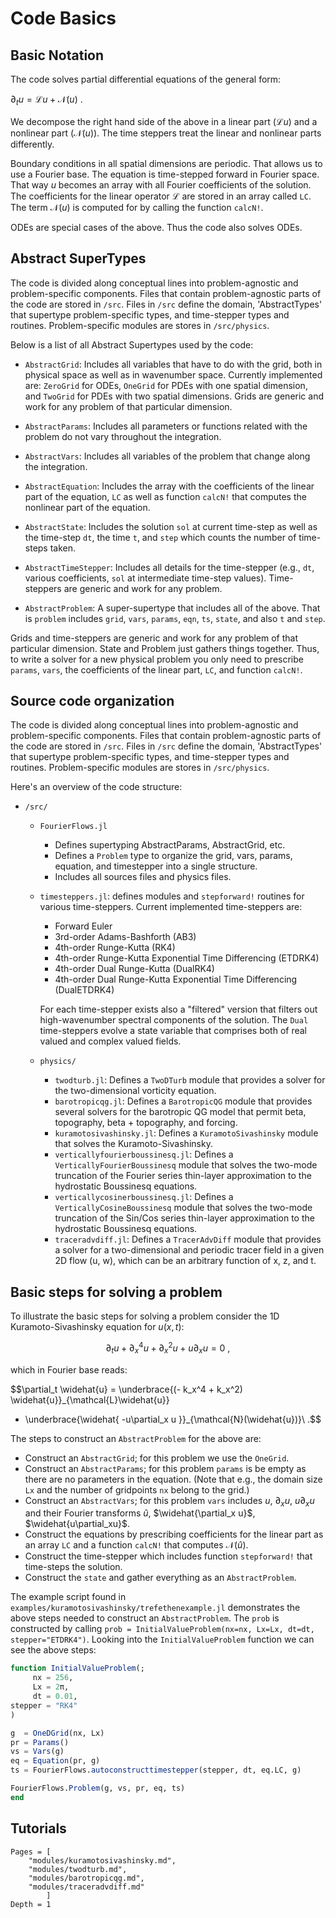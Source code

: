 # Code Basics


## Basic Notation

The code solves partial differential equations of the general form:

$\partial_t u = \mathcal{L}u + \mathcal{N}(u)\ .$

We decompose the right hand side of the above in a linear part ($\mathcal{L}u$)
and a nonlinear part ($\mathcal{N}(u)$). The time steppers treat the linear and
nonlinear parts differently.

Boundary conditions in all spatial dimensions are periodic. That allows us to use
a Fourier base. The equation is time-stepped forward in Fourier space. That way
$u$ becomes an array with all Fourier coefficients of the solution. The coefficients
for the linear operator $\mathcal{L}$ are stored in an array called `LC`. The term
$\mathcal{N}(u)$ is computed for by calling the function `calcN!`.

ODEs are special cases of the above. Thus the code also solves ODEs.



## Abstract SuperTypes

The code is divided along conceptual lines into problem-agnostic and
problem-specific components. Files that contain problem-agnostic parts
of the code are stored in `/src`. Files in `/src` define the domain,
'AbstractTypes' that supertype problem-specific types, and
time-stepper types and routines. Problem-specific modules are stores
in `/src/physics`.

Below is a list of all Abstract Supertypes used by the code:

- `AbstractGrid`: Includes all variables that have to do with the grid, both in
physical space as well as in wavenumber space. Currently implemented are:
`ZeroGrid` for ODEs, `OneGrid` for PDEs with one spatial dimension, and `TwoGrid`
for PDEs with two spatial dimensions. Grids are generic and work for any problem
of that particular dimension.

- `AbstractParams`: Includes all parameters or functions related with the problem
do not vary throughout the integration.

- `AbstractVars`: Includes all variables of the problem that change along the
integration.

- `AbstractEquation`: Includes the array with the coefficients of the linear part
of the equation, `LC` as well as function `calcN!` that computes the nonlinear
part of the equation.

- `AbstractState`: Includes the solution `sol` at current time-step as well as
the time-step `dt`, the time `t`, and `step` which counts the number of
time-steps taken.

- `AbstractTimeStepper`: Includes all details for the time-stepper (e.g., `dt`,
  various coefficients, `sol` at intermediate time-step values). Time-steppers
  are generic and work for any problem.

- `AbstractProblem`: A super-supertype that includes all of the above. That is
`problem` includes `grid`, `vars`, `params`, `eqn`, `ts`, `state`, and also `t`
and `step`.

Grids and time-steppers are generic and work for any problem of that particular
dimension. State and Problem just gathers things together. Thus, to write a solver
for a new physical problem you only need to prescribe `params`, `vars`, the
coefficients of the linear part, `LC`, and function `calcN!`.


## Source code organization

The code is divided along conceptual lines into problem-agnostic and
problem-specific components. Files that contain problem-agnostic parts
of the code are stored in `/src`. Files in `/src` define the domain,
'AbstractTypes' that supertype problem-specific types, and
time-stepper types and routines. Problem-specific modules are stores
in `/src/physics`.

Here's an overview of the code structure:

- `/src/`
    - `FourierFlows.jl`
        - Defines supertyping AbstractParams, AbstractGrid, etc.
        - Defines a `Problem` type to organize the grid, vars, params,
            equation, and timestepper into a single structure.
        - Includes all sources files and physics files.
   - `timesteppers.jl`: defines modules and `stepforward!` routines for
        various time-steppers. Current implemented time-steppers are:
        - Forward Euler
        - 3rd-order Adams-Bashforth (AB3)
        - 4th-order Runge-Kutta (RK4)
        - 4th-order Runge-Kutta Exponential Time Differencing (ETDRK4)
        - 4th-order Dual Runge-Kutta (DualRK4)
        - 4th-order Dual Runge-Kutta Exponential Time Differencing (DualETDRK4)

        For each time-stepper exists also a "filtered" version that filters
        out high-wavenumber spectral components of the solution. The `Dual`
        time-steppers evolve a state variable that comprises both of real valued
        and complex valued fields.

    - `physics/`
        - `twodturb.jl`: Defines a `TwoDTurb` module that provides a
                solver for the two-dimensional vorticity equation.
        - `barotropicqg.jl`: Defines a `BarotropicQG` module that provides
                several solvers for the barotropic QG model that permit beta,
                topography, beta + topography, and forcing.
        - `kuramotosivashinsky.jl`: Defines a `KuramotoSivashinsky` module that
                solves the Kuramoto-Sivashinsky.
        - `verticallyfourierboussinesq.jl`: Defines a `VerticallyFourierBoussinesq` module that
                solves the two-mode truncation of the Fourier series thin-layer approximation to the hydrostatic Boussinesq equations.
        - `verticallycosinerboussinesq.jl`: Defines a `VerticallyCosineBoussinesq` module that
                solves the two-mode truncation of the Sin/Cos series thin-layer approximation to the hydrostatic Boussinesq equations.
        - `traceradvdiff.jl`: Defines a `TracerAdvDiff` module that
                provides a solver for a two-dimensional and periodic tracer
                field in a given 2D flow (u, w), which can be an arbitrary
                function of x, z, and t.



## Basic steps for solving a problem

To illustrate the basic steps for solving a problem consider the 1D
Kuramoto-Sivashinsky equation for $u(x, t)$:

$$\partial_t u + \partial_x^4 u + \partial_x^2 u + u\partial_x u = 0\ ,$$

which in Fourier base reads:

$$\partial_t \widehat{u} = \underbrace{(- k_x^4 + k_x^2) \widehat{u}}_{\mathcal{L}\widehat{u}}
+ \underbrace{\widehat{ -u\partial_x u }}_{\mathcal{N}(\widehat{u})}\ .$$


The steps to construct an `AbstractProblem` for the above are:
- Construct an `AbstractGrid`; for this problem we use the `OneGrid`.
- Construct an `AbstractParams`; for this problem `params` is be empty as there are no parameters in the equation. (Note that e.g., the domain size `Lx` and the number of gridpoints `nx` belong to the grid.)
- Construct an `AbstractVars`; for this problem `vars` includes $u$, $\partial_x u$, $u\partial_x u$ and their Fourier transforms $\widehat{u}$, $\widehat{\partial_x u}$, $\widehat{u\partial_xu}$.
- Construct the equations by prescribing coefficients for the linear part as an array `LC` and a function `calcN!` that computes $\mathcal{N}(\widehat{u})$.
- Construct the time-stepper which includes function `stepforward!` that time-steps the solution.
- Construct the `state` and gather everything as an `AbstractProblem`.


The example script found in  `examples/kuramotosivashinsky/trefethenexample.jl`
demonstrates the above steps needed to construct an `AbstractProblem`. The `prob`
is constructed by calling `prob = InitialValueProblem(nx=nx, Lx=Lx, dt=dt, stepper="ETDRK4")`.
Looking into the  `InitialValueProblem` function we can see the above steps:
```julia
function InitialValueProblem(;
     nx = 256,
     Lx = 2π,
     dt = 0.01,
stepper = "RK4"
)

g  = OneDGrid(nx, Lx)
pr = Params()
vs = Vars(g)
eq = Equation(pr, g)
ts = FourierFlows.autoconstructtimestepper(stepper, dt, eq.LC, g)

FourierFlows.Problem(g, vs, pr, eq, ts)
end
```


## Tutorials

```@contents
Pages = [
    "modules/kuramotosivashinsky.md",
    "modules/twodturb.md",
    "modules/barotropicqg.md",
    "modules/traceradvdiff.md"
        ]
Depth = 1
```
